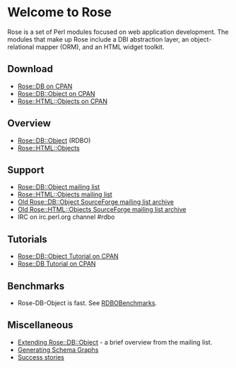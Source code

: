 # Welcome to Rose

Rose is a set of Perl modules focused on web application development. The modules that make up Rose include a DBI abstraction layer, an object-relational mapper (ORM), and an HTML widget toolkit.

## Download

  * [Rose::DB on CPAN](http://search.cpan.org/dist/Rose-DB/)
  * [Rose::DB::Object on CPAN](http://search.cpan.org/dist/Rose-DB-Object/)
  * [Rose::HTML::Objects on CPAN](http://search.cpan.org/dist/Rose-HTML-Objects/)

## Overview

  * [Rose::DB::Object](https://github.com/siracusa/rose/blob/wiki/RDBO.md) (RDBO)
  * [Rose::HTML::Objects](https://github.com/siracusa/rose/blob/wiki/RHTMLO.md)

## Support

  * [Rose::DB::Object mailing list](http://groups.google.com/group/rose-db-object)
  * [Rose::HTML::Objects mailing list](http://groups.google.com/group/rose-html-objects)
  * [Old Rose::DB::Object SourceForge mailing list archive](http://www.mail-archive.com/rose-db-object@lists.sourceforge.net)
  * [Old Rose::HTML::Objects SourceForge mailing list archive](http://sourceforge.net/mailarchive/forum.php?forum_name=rose-html-objects)
  * IRC on irc.perl.org channel #rdbo

## Tutorials

  * [Rose::DB::Object Tutorial on CPAN](http://search.cpan.org/dist/Rose-DB-Object/lib/Rose/DB/Object/Tutorial.pod)
  * [Rose::DB Tutorial on CPAN](http://search.cpan.org/dist/Rose-DB/lib/Rose/DB/Tutorial.pod)

## Benchmarks

  * Rose-DB-Object is fast. See [RDBOBenchmarks](https://github.com/siracusa/rose/blob/wiki/RDBOBenchmarks.md).

## Miscellaneous

  * [Extending Rose::DB::Object](https://github.com/siracusa/rose/blob/wiki/RDBOExtending.md) - a brief overview from the mailing list.
  * [Generating Schema Graphs](https://github.com/siracusa/rose/blob/wiki/SchemaGraphs.md)
  * [Success stories](https://github.com/siracusa/rose/blob/wiki/SuccessStories.md)
